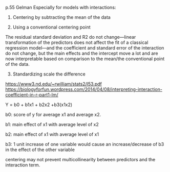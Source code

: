 p.55 Gelman
Especially for models with interactions:
1. Centering by subtracting the mean of the data

2. Using a conventional centering point

The residual standard deviation and R2 do not change—linear transformation of the predictors does not affect the fit of a 
classical regression model—and the coefficient and standard error of the interaction do not change, but the main effects and 
the intercept move a lot and are now interpretable based on comparison to the mean/the conventional point of the data.

3. Standardizing
scale the difference

https://www3.nd.edu/~rwilliam/stats2/l53.pdf
https://biologyforfun.wordpress.com/2014/04/08/interpreting-interaction-coefficient-in-r-part1-lm/

Y = b0 + b1x1 + b2x2 +b3(x1x2)

b0: score of y for average x1 and average x2.

b1: main effect of x1 with average level of x2

b2: main effect of x1 with average level of x1

b3: 1 unit increase of one variable would cause an increase/decrease of b3 in the effect of the other variable

centering may not prevent multicollinearity between predictors and the interaction term.
